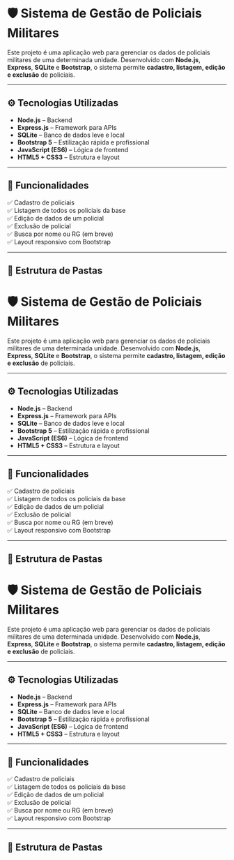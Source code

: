 # 🛡️ Sistema de Gestão de Policiais Militares

Este projeto é uma aplicação web para gerenciar os dados de policiais militares de uma determinada unidade. Desenvolvido com **Node.js**, **Express**, **SQLite** e **Bootstrap**, o sistema permite **cadastro, listagem, edição e exclusão** de policiais.

---

## ⚙️ Tecnologias Utilizadas

- **Node.js** – Backend
- **Express.js** – Framework para APIs
- **SQLite** – Banco de dados leve e local
- **Bootstrap 5** – Estilização rápida e profissional
- **JavaScript (ES6)** – Lógica de frontend
- **HTML5 + CSS3** – Estrutura e layout

---

## 🚀 Funcionalidades

✅ Cadastro de policiais  
✅ Listagem de todos os policiais da base  
✅ Edição de dados de um policial  
✅ Exclusão de policial  
✅ Busca por nome ou RG (em breve)  
✅ Layout responsivo com Bootstrap

---

## 🧠 Estrutura de Pastas

# 🛡️ Sistema de Gestão de Policiais Militares

Este projeto é uma aplicação web para gerenciar os dados de policiais militares de uma determinada unidade. Desenvolvido com **Node.js**, **Express**, **SQLite** e **Bootstrap**, o sistema permite **cadastro, listagem, edição e exclusão** de policiais.

---

## ⚙️ Tecnologias Utilizadas

- **Node.js** – Backend
- **Express.js** – Framework para APIs
- **SQLite** – Banco de dados leve e local
- **Bootstrap 5** – Estilização rápida e profissional
- **JavaScript (ES6)** – Lógica de frontend
- **HTML5 + CSS3** – Estrutura e layout

---

## 🚀 Funcionalidades

✅ Cadastro de policiais  
✅ Listagem de todos os policiais da base  
✅ Edição de dados de um policial  
✅ Exclusão de policial  
✅ Busca por nome ou RG (em breve)  
✅ Layout responsivo com Bootstrap

---

## 🧠 Estrutura de Pastas

# 🛡️ Sistema de Gestão de Policiais Militares

Este projeto é uma aplicação web para gerenciar os dados de policiais militares de uma determinada unidade. Desenvolvido com **Node.js**, **Express**, **SQLite** e **Bootstrap**, o sistema permite **cadastro, listagem, edição e exclusão** de policiais.

---

## ⚙️ Tecnologias Utilizadas

- **Node.js** – Backend
- **Express.js** – Framework para APIs
- **SQLite** – Banco de dados leve e local
- **Bootstrap 5** – Estilização rápida e profissional
- **JavaScript (ES6)** – Lógica de frontend
- **HTML5 + CSS3** – Estrutura e layout

---

## 🚀 Funcionalidades

✅ Cadastro de policiais  
✅ Listagem de todos os policiais da base  
✅ Edição de dados de um policial  
✅ Exclusão de policial  
✅ Busca por nome ou RG (em breve)  
✅ Layout responsivo com Bootstrap

---

## 🧠 Estrutura de Pastas

